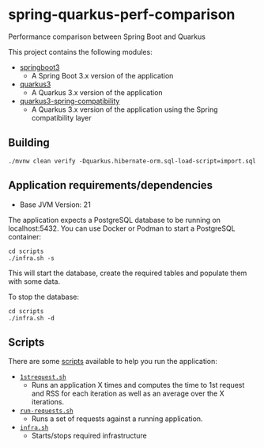 # spring-quarkus-perf-comparison
Performance comparison between Spring Boot and Quarkus

This project contains the following modules:
- [springboot3](springboot3)
    - A Spring Boot 3.x version of the application
- [quarkus3](quarkus3)
    - A Quarkus 3.x version of the application
- [quarkus3-spring-compatibility](quarkus3-spring-compatibility)
    - A Quarkus 3.x version of the application using the Spring compatibility layer
 
## Building

`./mvnw clean verify -Dquarkus.hibernate-orm.sql-load-script=import.sql`

## Application requirements/dependencies

- Base JVM Version: 21

The application expects a PostgreSQL database to be running on localhost:5432. You can use Docker or Podman to start a PostgreSQL container:

```shell
cd scripts
./infra.sh -s
```

This will start the database, create the required tables and populate them with some data.

To stop the database:

```shell
cd scripts
./infra.sh -d
```

## Scripts

There are some [scripts](scripts) available to help you run the application:
- [`1strequest.sh`](scripts/1strequest.sh)
    - Runs an application X times and computes the time to 1st request and RSS for each iteration as well as an average over the X iterations.
- [`run-requests.sh`](scripts/run-requests.sh)
    - Runs a set of requests against a running application.
- [`infra.sh`](scripts/infra.sh)
    - Starts/stops required infrastructure 
